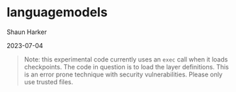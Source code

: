 # languagemodels

Shaun Harker

2023-07-04


> Note: this experimental code currently uses an `exec` call when it loads checkpoints. The code in question is to load the layer definitions. This is an error prone technique with security vulnerabilities. Please only use trusted files.

